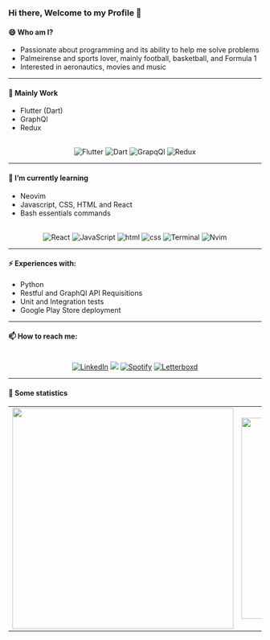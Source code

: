 
### Hi there, Welcome to my Profile 👋
#### 😄 Who am I?
  - Passionate about programming and its ability to help me solve problems
  - Palmeirense and sports lover, mainly football, basketball, and Formula 1
  - Interested in aeronautics, movies and music

<hr>

#### 🦾 Mainly Work

  - Flutter (Dart)
  - GraphQl
  - Redux
  
<div align="center">
 <br>
<a target="_blank"><img src="https://img.shields.io/badge/Flutter-02569B.svg?style=for-the-badge&logo=Flutter&logoColor=white" alt="Flutter"></a>
<a target="_blank"><img src="https://img.shields.io/badge/Dart-0175C2.svg?style=for-the-badge&logo=Dart&logoColor=white" alt="Dart"></a>
<a target="_blank"><img src="https://img.shields.io/badge/GraphQL-E10098.svg?style=for-the-badge&logo=GraphQL&logoColor=white" alt="GrapqQl"></a>
<a target="_blank"><img src="https://img.shields.io/badge/Redux-764ABC.svg?style=for-the-badge&logo=Redux&logoColor=white" alt="Redux"></a>
</div>


<hr>

#### 🌱 I’m currently learning

  - Neovim
  - Javascript, CSS, HTML and React
  - Bash essentials commands
  
<div align="center">
 <br>
<a target="_blank"><img src="https://img.shields.io/badge/React-61DAFB.svg?style=for-the-badge&logo=React&logoColor=black" alt="React"></a>
<a target="_blank"><img src="https://img.shields.io/badge/JavaScript-F7DF1E.svg?style=for-the-badge&logo=JavaScript&logoColor=black" alt="JavaScript"></a>
<a target="_blank"><img src="https://img.shields.io/badge/HTML5-E34F26.svg?style=for-the-badge&logo=HTML5&logoColor=white" alt="html"></a>
<a target="_blank"><img src="https://img.shields.io/badge/CSS3-1572B6.svg?style=for-the-badge&logo=CSS3&logoColor=white" alt="css"></a>
<a target="_blank"><img src="https://img.shields.io/badge/GNOME%20Terminal-241F31.svg?style=for-the-badge&logo=GNOME-Terminal&logoColor=white" alt="Terminal"></a>
<a target="_blank"><img src="https://img.shields.io/badge/Neovim-57A143.svg?style=for-the-badge&logo=Neovim&logoColor=white" alt="Nvim"></a>
</div>


<hr>

#### ⚡ Experiences with:
  - Python
  - Restful and GraphQl API Requisitions
  - Unit and Integration tests
  - Google Play Store deployment
 
<hr>

#### 📫 How to reach me:

<div align="center">
 <br>
<a href="https://www.linkedin.com/in/gustavo-de-oliveira-ferreira/" target="_blank"><img src="https://img.shields.io/badge/LinkedIn-0A66C2.svg?style=for-the-badge&logo=LinkedIn&logoColor=white" alt="LinkedIn"></a>
<a href = "mailto:gust.oliveira.ferreira@gmail.com"><img loading="lazy" src="https://img.shields.io/badge/Gmail-D14836?style=for-the-badge&logo=gmail&logoColor=white" target="_blank"></a>
<a href="https://open.spotify.com/user/soueunaovc?si=La3gytoSQAG98RjZjlb7aw" target="_blank"><img src="https://img.shields.io/badge/Spotify-1DB954.svg?style=for-the-badge&logo=Spotify&logoColor=white" alt="Spotify"></a>
<a href="https://letterboxd.com/gustoliveira/" target="_blank"><img src="https://img.shields.io/badge/Letterboxd-202830.svg?style=for-the-badge&logo=Letterboxd&logoColor=white" alt="Letterboxd"></a>
</div>

<hr>

#### 📒 Some statistics

<center>
    <table align="center">
      <tr>
          <td>
            <img width="440px" align="center" src="https://github-readme-stats.vercel.app/api?username=gustoliveira&count_private=true&hide_border=true" />
          </td>
          <td>
            <img width="400px" align="center" src="https://github-readme-stats.vercel.app/api/top-langs/?username=gustoliveira&hide=html,rich%20text%20format&layout=compact&count_private=true&hide_border=true" />
          </td>
      </tr>
    </table>
</center>
